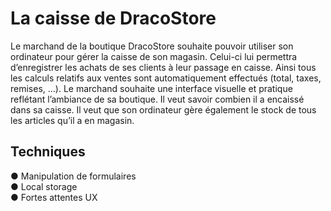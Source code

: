 # La caisse de DracoStore

Le marchand de la boutique DracoStore souhaite pouvoir utiliser son ordinateur pour gérer la caisse de son magasin. Celui-ci lui permettra d’enregistrer les achats de ses clients à leur passage en caisse. Ainsi tous les calculs relatifs aux ventes sont automatiquement effectués (total, taxes, remises, …).
Le marchand souhaite une interface visuelle et pratique reflétant l’ambiance de sa boutique.
Il veut savoir combien il a encaissé dans sa caisse.
Il veut que son ordinateur gère également le stock de tous les articles qu’il a en magasin.

## Techniques

● Manipulation de formulaires\
● Local storage\
● Fortes attentes UX
